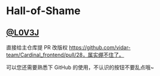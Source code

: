 # Hall-of-Shame

## [@L0V3J](https://github.com/L0V3J)

直接给主仓库提 PR 改版权 https://github.com/vidar-team/Cardinal_frontend/pull/28，属实绷不住了。

可以您还需要熟悉下 GitHub 的使用，不认识的按钮不要乱点哦~